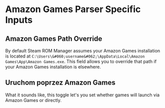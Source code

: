 # Amazon Games Parser Specific Inputs

## Amazon Games Path Override
By default Steam ROM Manager assumes your Amazon Games installation is located at `C:\Users\&#060;username&#062;\AppData\Local\Amazon Games\App\Amazon Games.exe`. This field allows you to override that path if your Amazon Games installation is elsewhere.

## Uruchom poprzez Amazon Games

What it sounds like, this toggle let's you set whether games will launch via Amazon Games or directly.
